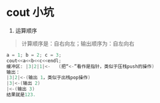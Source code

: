 # cout 小坑

1. 运算顺序

> 计算顺序是：自右向左；输出顺序为：自左向右

```cpp
a = 1; b = 2; c = 3;
cout<<a<<b<<c<<endl;
缓冲区: |3|2|1|<-   (把“<-”看作是指针，类似于压栈push的操作)
输出： 
|3|2|<-(输出 1，类似于出栈pop操作)
|3|<-(输出 2)
|<-(输出 3)
结果就是123.
```



















